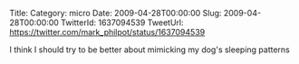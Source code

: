 Title: 
Category: micro
Date: 2009-04-28T00:00:00
Slug: 2009-04-28T00:00:00
TwitterId: 1637094539
TweetUrl: https://twitter.com/mark_philpot/status/1637094539

I think I should try to be better about mimicking my dog's sleeping patterns